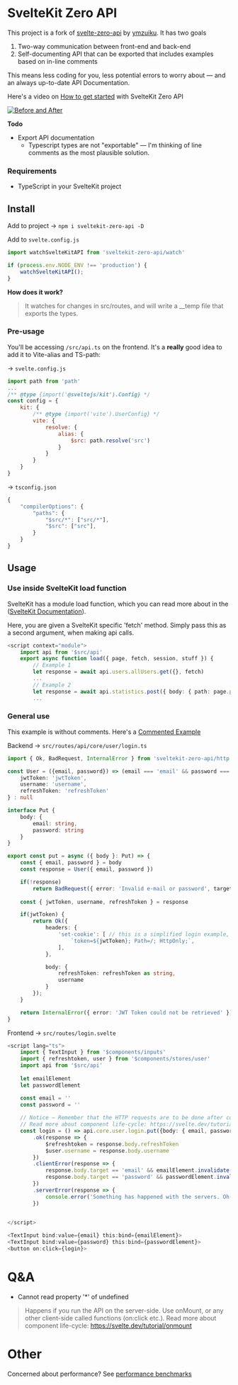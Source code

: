 # SvelteKit Zero API
This project is a fork of [svelte-zero-api](https://github.com/ymzuiku/svelte-zero-api) by [ymzuiku](https://github.com/ymzuiku).
It has two goals
1. Two-way communication between front-end and back-end
2. Self-documenting API that can be exported that includes examples based on in-line comments

This means less coding for you, less potential errors to worry about — and an always up-to-date API Documentation.

Here's a video on [How to get started](https://youtu.be/bgNKaxIYuQ0) with SvelteKit Zero API

[![Before and After](https://i.imgur.com/QWtxpyb.png)](https://youtu.be/u1sfchnI0Mo)

**Todo**
- Export API documentation
  - Typescript types are not "exportable" — I'm thinking of line comments as the most plausible solution.



### **Requirements**
- TypeScript in your SvelteKit project


## Install
Add to project → `npm i sveltekit-zero-api -D`

Add to `svelte.config.js`
```js
import watchSvelteKitAPI from 'sveltekit-zero-api/watch'

if (process.env.NODE_ENV !== 'production') {
	watchSvelteKitAPI();
}
```

**How does it work?**
> It watches for changes in src/routes, and will write a __temp file that exports the types.

### **Pre-usage**
You'll be accessing `/src/api.ts` on the frontend. It's a **really** good idea to add it to Vite-alias and TS-path:

→ `svelte.config.js`
```js
import path from 'path'
...
/** @type {import('@sveltejs/kit').Config} */
const config = {
	kit: {
		/** @type {import('vite').UserConfig} */
		vite: {
			resolve: {
				alias: {
					$src: path.resolve('src')
				}
			}
		}
	}
}
```

→ `tsconfig.json`
```ts
{
	"compilerOptions": {
		"paths": {
			"$src/*": ["src/*"],
			"$src": ["src"],
		}
	}
}
```

## Usage

### Use inside SvelteKit load function

SvelteKit has a module load function, which you can read more about in the ([SvelteKit Documentation](https://kit.svelte.dev/docs#loading)).

Here, you are given a SvelteKit specific 'fetch' method. Simply pass this as a second argument, when making api calls.

```ts
<script context="module">
	import api from '$src/api'
	export async function load({ page, fetch, session, stuff }) {	
		// Example 1
		let response = await api.users.allUsers.get({}, fetch)
		...
		// Example 2
		let response = await api.statistics.post({ body: { path: page.path } }, fetch)
		...
```

### General use

This example is without comments. Here's a [Commented Example](./CommentedExample.md)

Backend → `src/routes/api/core/user/login.ts`
```ts
import { Ok, BadRequest, InternalError } from 'sveltekit-zero-api/http'

const User = ({email, password}) => (email === 'email' && password === 'password') ? {
	jwtToken: 'jwtToken',
	username: 'username',
	refreshToken: 'refreshToken'
} : null

interface Put {
	body: {
		email: string,
		password: string
	}
}

export const put = async ({ body }: Put) => {
	const { email, password } = body
	const response = User({ email, password })

	if(!response)
		return BadRequest({ error: 'Invalid e-mail or password', target: 'email' })
	
	const { jwtToken, username, refreshToken } = response

	if(jwtToken) {
		return Ok({
			headers: {
				'set-cookie': [ // this is a simplified login example, please encrypt your jwt token server side
					`token=${jwtToken}; Path=/; HttpOnly;`,
				],
			},

			body: {
				refreshToken: refreshToken as string,
				username
			}
		});
	}

	return InternalError({ error: 'JWT Token could not be retrieved' })
}
```
Frontend → `src/routes/login.svelte`
```ts
<script lang="ts">
	import { TextInput } from '$components/inputs'
	import { refreshtoken, user } from '$components/stores/user'
	import api from '$src/api'
	
	let emailElement
	let passwordElement

	const email = ''
	const password = ''
	
	// Notice ­— Remember that the HTTP requests are to be done after component onMount()
	// Read more about component life-cycle: https://svelte.dev/tutorial/onmount
	const login = () => api.core.user.login.put({body: { email, password }})
		.ok(response => {
			$refreshtoken = response.body.refreshToken 
			$user.username = response.body.username
		}) 
		.clientError(response => {
			response.body.target == 'email' && emailElement.invalidate({response.body.error})
			response.body.target == 'password' && passwordElement.invalidate({response.body.error})
		})
		.serverError(response => {
			console.error('Something has happened with the servers. Oh-oh.')
		})
		

</script>

<TextInput bind:value={email} this:bind={emailElement}>
<TextInput bind:value={password} this:bind={passwordElement}>
<button on:click={login}>
```

# Q&A

- Cannot read property '*' of undefined
> Happens if you run the API on the server-side. Use onMount, or any other client-side called functions (on:click etc.). Read more about component life-cycle: https://svelte.dev/tutorial/onmount

# Other

Concerned about performance? See [performance benchmarks](./PerformanceBenchmarks.md)